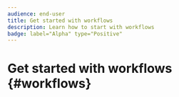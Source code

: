 ```yaml
---
audience: end-user
title: Get started with workflows
description: Learn how to start with workflows
badge: label="Alpha" type="Positive"
---
```

# Get started with workflows {#workflows}


